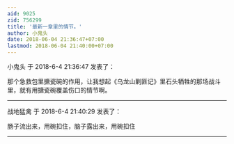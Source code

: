 ```yaml
---
aid: 9025
zid: 756299
title: '最新一章里的情节。'
author: 小鬼头
date: 2018-06-04 21:36:47+07:00
lastmod: 2018-06-04 21:40:00+07:00
---
```


小鬼头 于 2018-6-4 21:36:47 发表了：

那个急救包里搪瓷碗的作用，让我想起《乌龙山剿匪记》里石头牺牲的那场战斗里，就有用搪瓷碗覆盖伤口的情节啊。

---------

战地猛禽 于 2018-6-4 21:40:29 发表了：

肠子流出来，用碗扣住，脑子露出来，用碗扣住

---------

